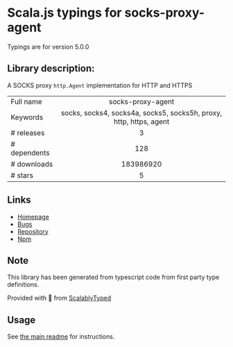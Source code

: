 
# Scala.js typings for socks-proxy-agent

Typings are for version 5.0.0

## Library description:
A SOCKS proxy `http.Agent` implementation for HTTP and HTTPS

|                    |                 |
| ------------------ | :-------------: |
| Full name          | socks-proxy-agent |
| Keywords           | socks, socks4, socks4a, socks5, socks5h, proxy, http, https, agent |
| # releases         | 3 |
| # dependents       | 128 |
| # downloads        | 183986920 |
| # stars            | 5 |

## Links
- [Homepage](https://github.com/TooTallNate/node-socks-proxy-agent#readme)
- [Bugs](https://github.com/TooTallNate/node-socks-proxy-agent/issues)
- [Repository](https://github.com/TooTallNate/node-socks-proxy-agent)
- [Npm](https://www.npmjs.com/package/socks-proxy-agent)
    


## Note
This library has been generated from typescript code from first party type definitions.

Provided with :purple_heart: from [ScalablyTyped](https://github.com/oyvindberg/ScalablyTyped)

## Usage
See [the main readme](../../readme.md) for instructions.


